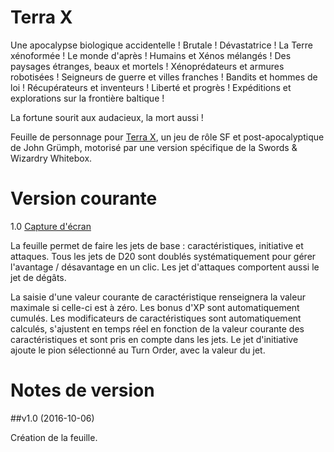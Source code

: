 # Terra X

Une apocalypse biologique accidentelle ! Brutale ! Dévastatrice !
La Terre xénoformée !
Le monde d'après ! Humains et Xénos mélangés !
Des paysages étranges, beaux et mortels !
Xénoprédateurs et armures robotisées ! Seigneurs de guerre et villes franches ! Bandits et hommes de loi ! Récupérateurs et inventeurs ! Liberté et progrès !
Expéditions et explorations sur la frontière baltique !

La fortune sourit aux audacieux, la mort aussi !

Feuille de personnage pour [Terra X](http://legrumph.org/Terrier/?Chibi/Terra-X), un jeu de rôle SF et post-apocalyptique de John Grümph, motorisé par une version spécifique de la Swords & Wizardry Whitebox.

# Version courante
1.0 [Capture d'écran](terrax.jpg)

La feuille permet de faire les jets de base : caractéristiques, initiative et attaques.
Tous les jets de D20 sont doublés systématiquement pour gérer l'avantage / désavantage en un clic.
Les jet d'attaques comportent aussi le jet de dégâts.

La saisie d'une valeur courante de caractéristique renseignera la valeur maximale si celle-ci est à zéro.
Les bonus d'XP sont automatiquement cumulés.
Les modificateurs de caractéristiques sont automatiquement calculés, s'ajustent en temps réel en fonction de la valeur courante des caractéristiques et sont pris en compte dans les jets.
Le jet d'initiative ajoute le pion sélectionné au Turn Order, avec la valeur du jet.

# Notes de version

##v1.0 (2016-10-06)

Création de la feuille.
